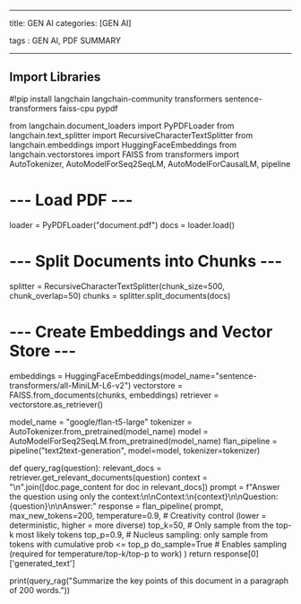 
---
title: GEN AI
categories: [GEN AI]

tags : GEN AI, PDF SUMMARY


---


## Import Libraries
#!pip install langchain langchain-community transformers sentence-transformers faiss-cpu pypdf

from langchain.document_loaders import PyPDFLoader
from langchain.text_splitter import RecursiveCharacterTextSplitter
from langchain.embeddings import HuggingFaceEmbeddings
from langchain.vectorstores import FAISS
from transformers import AutoTokenizer, AutoModelForSeq2SeqLM, AutoModelForCausalLM, pipeline

# --- Load PDF ---
loader = PyPDFLoader("document.pdf")
docs = loader.load()

# --- Split Documents into Chunks ---
splitter = RecursiveCharacterTextSplitter(chunk_size=500, chunk_overlap=50)
chunks = splitter.split_documents(docs)

# --- Create Embeddings and Vector Store ---
embeddings = HuggingFaceEmbeddings(model_name="sentence-transformers/all-MiniLM-L6-v2")
vectorstore = FAISS.from_documents(chunks, embeddings)
retriever = vectorstore.as_retriever()

model_name = "google/flan-t5-large"
tokenizer = AutoTokenizer.from_pretrained(model_name)
model = AutoModelForSeq2SeqLM.from_pretrained(model_name)
flan_pipeline = pipeline("text2text-generation", model=model, tokenizer=tokenizer)

def query_rag(question):
    relevant_docs = retriever.get_relevant_documents(question)
    context = "\n".join([doc.page_content for doc in relevant_docs])
    prompt = f"Answer the question using only the context:\n\nContext:\n{context}\n\nQuestion: {question}\n\nAnswer:"
    response = flan_pipeline(
        prompt,
        max_new_tokens=200,
        temperature=0.9,      # Creativity control (lower = deterministic, higher = more diverse)
        top_k=50,             # Only sample from the top-k most likely tokens
        top_p=0.9,            # Nucleus sampling: only sample from tokens with cumulative prob <= top_p
        do_sample=True        # Enables sampling (required for temperature/top-k/top-p to work)
    )
    return response[0]['generated_text']

print(query_rag("Summarize the key points of this document in a paragraph of 200 words."))